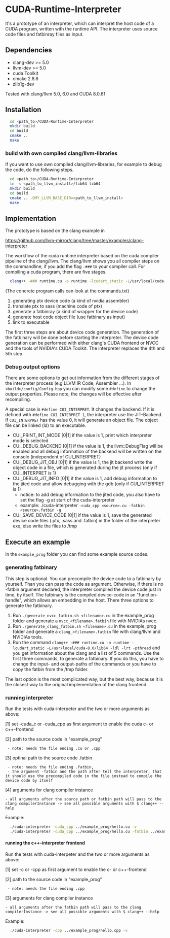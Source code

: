 # CUDA-Runtime-Interpreter
It's a prototype of an interpreter, which can interpret the host code of a CUDA program, written with the runtime API. The interpreter uses source code files and fatbinray files as input.

## Dependencies
- clang-dev >= 5.0
- llvm-dev >= 5.0
- cuda Toolkit
- cmake 2.8.8
- zlib1g-dev

Tested with clang/llvm 5.0, 6.0 and CUDA 8.0.61

## Installation

```bash
  cd <path_to>/CUDA-Runtime-Interpreter
  mkdir build
  cd build
  cmake ..
  make
```

### build with own compiled clang/llvm-libraries
If you want to use own compiled clang/llvm-libraries, for example to debug the code, do the following steps.

```bash
  cd <path_to>/CUDA-Runtime-Interpreter
  ln -s <path_to_llvm_install>/lib64 lib64
  mkdir build
  cd build
  cmake .. -DMY_LLVM_BASE_DIR=<path_to_llvm_install>
  make
```

## Implementation
The prototype is based on the clang example in

https://github.com/llvm-mirror/clang/tree/master/examples/clang-interpreter

The workflow of the cuda runtime interpreter based on the cuda compiler pipeline of the clang/llvm. The clang/llvm shows you all compiler steps on the commandline, if you add the flag `-###` to your compiler call. For compiling a cuda program, there are five stages.

```bash
  clang++ -### runtime.cu -o runtime -lcudart_static -L/usr/local/cuda-8.0/lib64 -ldl -lrt -pthread
```
(The concrete program calls can look at the commands.txt) 

1. generating ptx device code (a kind of nvidia assembler)
2. translate ptx to sass (machine code of ptx)
3. generate a fatbinray (a kind of wrapper for the device code)
4. generate host code object file (use fatbinary as input)
5. link to executable

The first three steps are about device code generation. The generation of the fatbinary will be done before starting the interpreter. The device code generation can be performed with either clang's CUDA frontend or NVCC and the tools of NVIDIA's CUDA Toolkit. The interpreter replaces the 4th and 5th step.

### Debug output options

There are some options to get out information from the different stages of the interpreter process (e.g LLVM IR Code, Assembler ...). In `<build>/config/Config.hpp` you can modify some `#define` to change the output properties. Please note, the changes will be effective after recompiling.

A special case is `#define CUI_INTERPRET`. It changes the backend. If it is defined with `#define CUI_INTERPRET 1`, the interpreter use the JIT-Backend. If `CUI_INTERPRET` has the value 0, it will generate an object file. The object file can be linked (ld) to an executable.

* CUI_PRINT_INT_MODE [0|1] if the value is 1, print which interpreter mode is selected
* CUI_DEBUG_BACKEND [0|1] if the value is 1, the llvm::DebugFlag will be enabled and all debug information of the backend will be written on the console (independent of CUI_INTERPRET)
* CUI_DEBUG_JIT_OBJ [0|1] if the value is 1, the jit backend write the object code in a file, which is generated during the jit process (only if CUI_INTERPRET is 1)
* CUI_DEBUG_JIT_INFO [0|1] if the value is 1, add debug information to the jited code and allow debugging with the gdb (only if CUI_INTERPRET is 1)
  * notice: to add debug information to the jited code, you also have to set the flag -g at start of the cuda-interpreter
  * example: ./cuda-interpreter `-cuda_cpp <source>.cu -fatbin <source>.fatbin -g`
* CUI_SAVE_DEVICE_CODE [0|1] if the value is 1, save the generated device code files (.ptx, .sass and .fatbin) in the folder of the interpreter exe, else write the files to /tmp


## Execute an example
In the `example_prog` folder you can find some example source codes.

### generating fatbinary

This step is optional. You can precompile the device code to a fatbinary by yourself. Than you can pass the code as argument. Otherwise, if there is no -fatbin argument declared, the interpreter compiled the device code just in time, by itself. The fatbinary is the compiled device-code in an "function-handle", which allows an embedding in the host. There three options to generate the fatbinary.

1. Run `./generate_nvcc_fatbin.sh <filename>.cu` in the example_prog folder and generate a `nvcc_<filename>.fatbin` file with NVIDIAs nvcc.
2. Run `./generate_clang_fatbin.sh <filename>.cu` in the example_prog folder and generate a `clang_<filename>.fatbin` file with clang/llvm and NVIDIAs tools.
3. Run the command `clang++ -### runtime.cu -o runtime -lcudart_static -L/usr/local/cuda-8.0/lib64 -ldl -lrt -pthread` and you get information about the clang and a list of 5 commands. Use the first three commands, to generate a fatbinary. If you do this, you have to change the input- and output-paths of the commands or you have to copy the fatbin from the /tmp folder.

The last option is the most complicated way, but the best way, because it is the closest way to the original implementation of the clang frontend.

### running interpreter

Run the tests with cuda-interpeter and the two or more arguments as above:

 [1] set -cuda_c or -cuda_cpp as first argument to enable the cuda c- or c++-frontend 

 [2] path to the source code in "example_prog"
 
 	 - note: needs the file ending .cu or .cpp 
     
 [3] optinal path to the source code .fatbin
 
     - note: needs the file ending .fatbin,
     - the argument -fatbin and the path after tell the interpreter, that it should use the precompiled code in the file instead to compile the device code by itself 

 [4] arguments for clang compiler instance
 
 	- all arguments after the source path or fatbin path will pass to the clang compilerInstance -> see all possible arguments with $ clang++ --help

Example:
```bash
  ./cuda-interpreter -cuda_cpp ../example_prog/hello.cu -v
  ./cuda-interpreter -cuda_cpp ../example_prog/hello.cu -fatbin ../example_prog/runtime.fatbin -v
```

#### running the c++-interpreter frontend

Run the tests with cuda-interpeter and the two or more arguments as above:

 [1] set -c or -cpp as first argument to enable the c- or c++-frontend 

 [2] path to the source code in "example_prog"
 
 	 - note: needs the file ending .cpp 
     

 [3] arguments for clang compiler instance
 
 	- all arguments after the fatbin path will pass to the clang compilerInstance -> see all possible arguments with $ clang++ --help

Example:
```bash
  ./cuda-interpreter -cpp ../example_prog/hello.cpp -v
```
